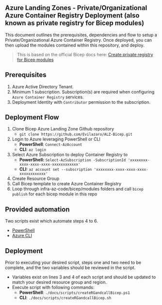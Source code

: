 <!-- markdownlint-disable -->
## Azure Landing Zones - Private/Organizational Azure Container Registry Deployment (also known as private registry for Bicep modules)
<!-- markdownlint-restore -->

This document outlines the prerequisites, dependencies and flow to setup a Private/Organizational Azure Container Registry.  Once deployed, you can then upload the modules contained within this repository, and deploy.

> This is based on the official Bicep docs here: [Create private registry for Bicep modules](https://docs.microsoft.com/azure/azure-resource-manager/bicep/private-module-registry)

## Prerequisites

1. Azure Active Directory Tenant.
2. Minimum 1 subscription.  Subscription(s) are required when configuring `Azure Container Registry` services.
3. Deployment Identity with `Contributor` permission to the subscription.

## Deployment Flow

1. Clone Bicep Azure Landing Zone Github repository
    - `git clone https://github.com/Evilazaro/ALZ-Bicep.git`
2. Login to Azure leveraging PowerShell or CLI
    - **PowerShell**: `Connect-AzAccount`
    - **CLI**: `az login`
3. Select Azure Subscription to deploy Container Registry to
    - **PowerShell:** `Select-AzSubscription -SubscriptionId 'xxxxxxxx-xxxx-xxxx-xxxx-xxxxxxxxxxxx'`
    - **CLI:** `az account set --subscription 'xxxxxxxx-xxxx-xxxx-xxxx-xxxxxxxxxxxx'`
4. Create Resource Group
5. Call Bicep template to create Azure Container Registry
6. Loop through infra-az-code/bicep/modules folders and call `bicep publish` for each bicep module in this repo

## Provided automation

Two scripts exist which automate steps 4 to 6.
* [PowerShell](https://github.com/Evilazaro/ALZ-Bicep/blob/main/docs/scripts/createRGandcallBicep.ps1)
* [Azure CLI](https://github.com/Evilazaro/ALZ-Bicep/blob/main/docs/scripts/createRGandcallBicep.sh)

## Deployment
Prior to executing your desired script, steps one and two need to be complete, and the two variables should be reviewed in the script.
* Variables exist on lines 3 and 4 of each script and should be updated to match your desired resource group and region.
* Execute script with following commands:
  - **PowerShell**: `./docs/scripts/createRGandcallBicep.ps1`
  - **CLI**: `./docs/scripts/createRGandcallBicep.sh`

